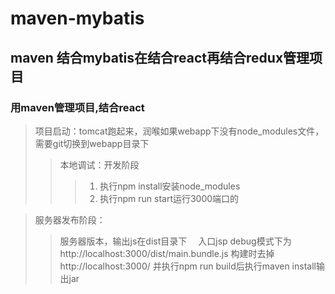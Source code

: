 # maven-mybatis
## maven 结合mybatis在结合react再结合redux管理项目
### 用maven管理项目,结合react

> 项目启动：tomcat跑起来，润喉如果webapp下没有node_modules文件，需要git切换到webapp目录下
>> 本地调试：开发阶段
>>> 1. 执行npm install安装node_modules
>>> 2. 执行npm run start运行3000端口的



> 服务器发布阶段：
>> 服务器版本，输出js在dist目录下
>>　入口jsp debug模式下为http://localhost:3000/dist/main.bundle.js
>> 构建时去掉http://localhost:3000/
>> 并执行npm run build后执行maven install输出jar

